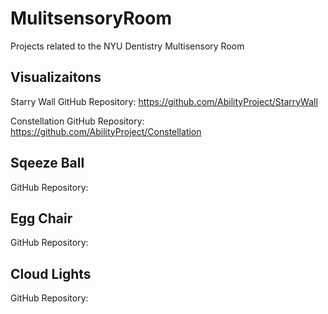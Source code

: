 # MulitsensoryRoom
Projects related to the NYU Dentistry Multisensory Room

## Visualizaitons
Starry Wall GitHub Repository: https://github.com/AbilityProject/StarryWall

Constellation GitHub Repository: https://github.com/AbilityProject/Constellation

## Sqeeze Ball
GitHub Repository:

## Egg Chair
GitHub Repository:

## Cloud Lights
GitHub Repository:
